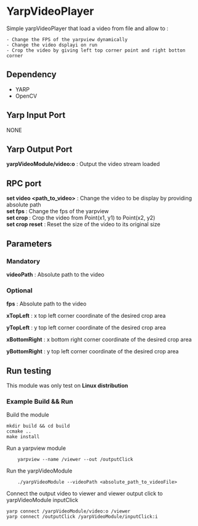 # YarpVideoPlayer
Simple yarpVideoPlayer that load a video from file and allow to :

    - Change the FPS of the yarpview dynamically
    - Change the video dsplayi on run
    - Crop the video by giving left top corner point and right botton corner

## Dependency
- YARP
- OpenCV

## Yarp Input Port
NONE

## Yarp Output Port
**yarpVideoModule/video:o** :
    Output the video stream loaded

## RPC port
 **set video <path_to_video>** : Change the video to be display by providing absolute path <br>
 **set fps <fps>** : Change the fps of the yarpview <br>
 **set crop <x1> <y1> <x2> <y2>** : Crop the video from Point(x1, y1) to Point(x2, y2) <br>
 **set crop reset** : Reset the size of the video to its original size

## Parameters
### Mandatory
**videoPath** : Absolute path to the video

### Optional
**fps** : Absolute path to the video

**xTopLeft** : x top left corner coordinate of the desired crop area

**yTopLeft** : y top left corner coordinate of the desired crop area

**xBottomRight** : x bottom right corner coordinate of the desired crop area

**yBottomRight** : y top left corner coordinate of the desired crop area

## Run testing
This module was only test on **Linux distribution**

### Example Build && Run
Build the module

    mkdir build && cd build
    ccmake ..
    make install

Run a yarpview module

        yarpview --name /viewer --out /outputClick

Run the yarpVideoModule

        ./yarpVideoModule --videoPath <absolute_path_to_videoFile>

Connect the output video to viewer and viewer output click to yarpVideoModule inputClick

    yarp connect /yarpVideoModule/video:o /viewer
    yarp connect /outputClick /yarpVideoModule/inputClick:i

